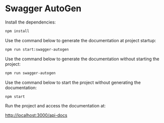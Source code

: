 # Swagger AutoGen

Install the dependencies:

```bash
npm install
```

Use the command below to generate the documentation at project startup:

```bash
npm run start:swagger-autogen
```

Use the command below to generate the documentation without starting the project:

```bash
npm run swagger-autogen
```

Use the command below to start the project without generating the documentation:

```bash
npm start
```

Run the project and access the documentation at:

[http://localhost:3000/api-docs](http://localhost:3000/api-docs)
